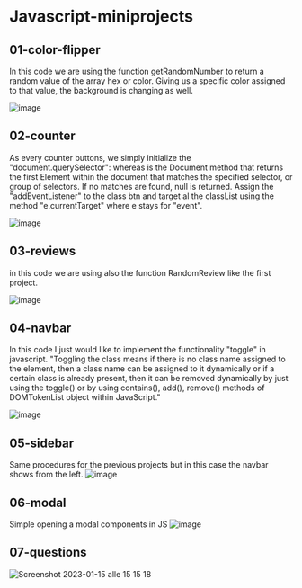 # Javascript-miniprojects

## 01-color-flipper

In this code we are using the function getRandomNumber to return a random value of the array hex or color.
Giving us a specific color assigned to that value, the background is changing as well.

![image](https://user-images.githubusercontent.com/57111980/211841121-ad995fa1-7b3a-4960-bdae-26b6cd570030.png)

## 02-counter

As every counter buttons, we simply initialize the "document.querySelector": whereas is the Document method that returns the first Element within the document that matches the specified selector, or group of selectors. If no matches are found, null is returned.
Assign the "addEventListener" to the class btn and target al the classList using the method "e.currentTarget" where e stays for "event".

![image](https://user-images.githubusercontent.com/57111980/212043214-b80ed3f9-6361-49a1-acc8-52e7572ef335.png)


## 03-reviews

in this code we are using also the function RandomReview like the first project.

![image](https://user-images.githubusercontent.com/57111980/212042232-bfc3190d-d418-42a7-9a1a-4862f986a88b.png)

## 04-navbar

In this code I just would like to implement the functionality "toggle" in javascript.
"Toggling the class means if there is no class name assigned to the element, then a class name can be assigned to it dynamically or if a certain class is already present, then it can be removed dynamically by just using the toggle() or by using contains(), add(), remove() methods of DOMTokenList object within JavaScript."

![image](https://user-images.githubusercontent.com/57111980/212069486-99181470-e5ba-4dec-92a1-137bbeddf29f.png)

## 05-sidebar

Same procedures for the previous projects but in this case the navbar shows from the left.
![image](https://user-images.githubusercontent.com/57111980/212331927-7814b9af-bc25-4ea0-86c2-d98212ff6077.png)

## 06-modal

Simple opening a modal components in JS
![image](https://user-images.githubusercontent.com/57111980/212471382-1fffa334-e99d-46da-b5ae-6c18abfad986.png)

## 07-questions

![Screenshot 2023-01-15 alle 15 15 18](https://user-images.githubusercontent.com/57111980/212545918-315c0846-0b21-4b5d-9a64-109e76dd3efc.png)


